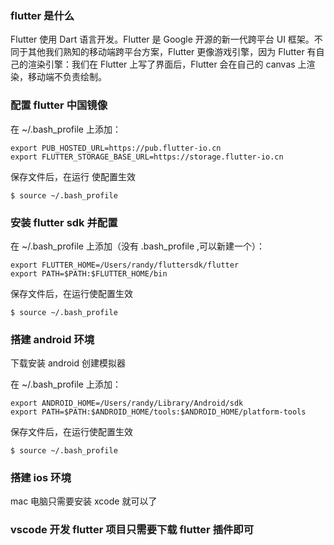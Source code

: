 ### flutter 是什么

Flutter 使用 Dart 语言开发。Flutter 是 Google 开源的新一代跨平台 UI 框架。不同于其他我们熟知的移动端跨平台方案，Flutter 更像游戏引擎，因为 Flutter 有自己的渲染引擎：我们在 Flutter 上写了界面后，Flutter 会在自己的 canvas 上渲染，移动端不负责绘制。

### 配置 flutter 中国镜像

在 ~/.bash_profile 上添加：

```
export PUB_HOSTED_URL=https://pub.flutter-io.cn
export FLUTTER_STORAGE_BASE_URL=https://storage.flutter-io.cn
```

保存文件后，在运行 使配置生效

```shell
$ source ~/.bash_profile
```

### 安装 flutter sdk 并配置

在 ~/.bash_profile 上添加（没有 .bash_profile ,可以新建一个）：

```
export FLUTTER_HOME=/Users/randy/fluttersdk/flutter
export PATH=$PATH:$FLUTTER_HOME/bin
```

保存文件后，在运行使配置生效

```shell
$ source ~/.bash_profile
```

### 搭建 android 环境

下载安装 android 创建模拟器

在 ~/.bash_profile 上添加：

```
export ANDROID_HOME=/Users/randy/Library/Android/sdk
export PATH=$PATH:$ANDROID_HOME/tools:$ANDROID_HOME/platform-tools
```

保存文件后，在运行使配置生效

```shell
$ source ~/.bash_profile
```

### 搭建 ios 环境

mac 电脑只需要安装 xcode 就可以了

### vscode 开发 flutter 项目只需要下载 flutter 插件即可
